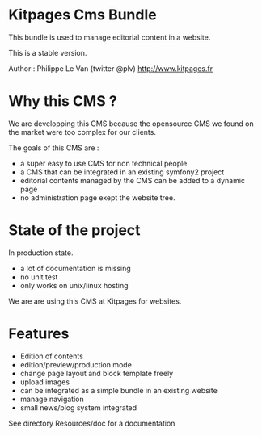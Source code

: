 Kitpages Cms Bundle
===================

This bundle is used to manage editorial content in a website.

This is a stable version.

Author : Philippe Le Van (twitter @plv) http://www.kitpages.fr

Why this CMS ?
==============
We are developping this CMS because the opensource CMS we found on the market were
too complex for our clients.

The goals of this CMS are :

* a super easy to use CMS for non technical people
* a CMS that can be integrated in an existing symfony2 project
* editorial contents managed by the CMS can be added to a dynamic page
* no administration page exept the website tree.

State of the project
====================
In production state.

* a lot of documentation is missing
* no unit test
* only works on unix/linux hosting

We are are using this CMS at Kitpages for websites.

Features
========
* Edition of contents
* edition/preview/production mode
* change page layout and block template freely
* upload images
* can be integrated as a simple bundle in an existing website
* manage navigation
* small news/blog system integrated

See directory Resources/doc for a documentation
